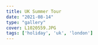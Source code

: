 ```yaml
---
title: UK Summer Tour
date: "2021-08-14"
type: "gallery"
cover: L1020559.JPG
tags: ['holiday', 'uk', 'london']
---
```

